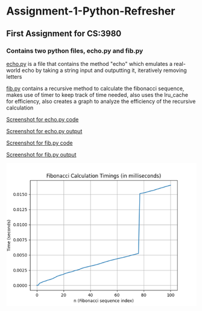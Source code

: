 # Assignment-1-Python-Refresher
## First Assignment for CS:3980
### Contains two python files, echo.py and fib.py
[echo.py](https://github.com/infernalkernel/Assignment-1-Python-Refresher/blob/main/echo.py) is a file that contains the method "echo" which emulates a real-world echo by taking a string input and outputting it, iteratively removing letters

[fib.py](https://github.com/infernalkernel/Assignment-1-Python-Refresher/blob/main/fib.py) contains a recursive method to calculate the fibonacci sequence, makes use of timer to keep track of time needed, also uses the lru_cache for efficiency, also creates a graph to analyze the efficiency of the recursive calculation

[Screenshot for echo.py code](https://github.com/infernalkernel/Assignment-1-Python-Refresher/blob/main/echo%20code%20screenshot.png)

[Screenshot for echo.py output](https://github.com/infernalkernel/Assignment-1-Python-Refresher/blob/main/echo%20output%20screenshot.png)

[Screenshot for fib.py code](https://github.com/infernalkernel/Assignment-1-Python-Refresher/blob/main/fib%20code%20screenshot.png)

[Screenshot for fib.py output](https://github.com/infernalkernel/Assignment-1-Python-Refresher/blob/main/fib%20output.txt)

![Screenshot for fib.py time graph](https://github.com/infernalkernel/Assignment-1-Python-Refresher/blob/main/fib.png)
